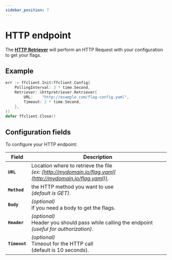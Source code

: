 ```yaml
---
sidebar_position: 7
---
```


# HTTP endpoint

The [__HTTP Retriever__](https://pkg.go.dev/github.com/thomaspoignant/go-feature-flag/retriever/httpretriever/#Retriever)
will perform an HTTP Request with your configuration to get your flags.

## Example

```go linenums="1"
err := ffclient.Init(ffclient.Config{
    PollingInterval: 3 * time.Second,
    Retriever: &httpretriever.Retriever{
        URL:    "http://example.com/flag-config.yaml",
        Timeout: 2 * time.Second,
    },
})
defer ffclient.Close()
```

## Configuration fields

To configure your HTTP endpoint:

| Field         | Description                                                                                                     |
|---------------|-----------------------------------------------------------------------------------------------------------------|
| __`URL`__     | Location where to retrieve the file <br/> _(ex: [http://mydomain.io/flag.yaml](http://mydomain.io/flag.yaml))_. |
| __`Method`__  | the HTTP method you want to use <br/>_(default is GET)_.                                                        |
| __`Body`__    | _(optional)_<br/>If you need a body to get the flags.                                                           |
| __`Header`__  | _(optional)_<br/>Header you should pass while calling the endpoint _(useful for authorization)_.                |
| __`Timeout`__ | _(optional)_<br/>Timeout for the HTTP call <br/>(default is 10 seconds).                                        |
